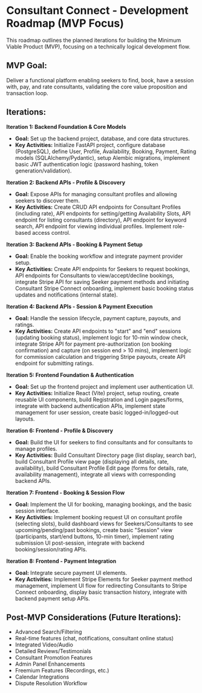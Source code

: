 # Consultant Connect - Development Roadmap (MVP Focus)

This roadmap outlines the planned iterations for building the Minimum Viable Product (MVP), focusing on a technically logical development flow.

## MVP Goal:
Deliver a functional platform enabling seekers to find, book, have a session with, pay, and rate consultants, validating the core value proposition and transaction loop.

## Iterations:

**Iteration 1: Backend Foundation & Core Models**
*   **Goal:** Set up the backend project, database, and core data structures.
*   **Key Activities:** Initialize FastAPI project, configure database (PostgreSQL), define User, Profile, Availability, Booking, Payment, Rating models (SQLAlchemy/Pydantic), setup Alembic migrations, implement basic JWT authentication logic (password hashing, token generation/validation).

**Iteration 2: Backend APIs - Profile & Discovery**
*   **Goal:** Expose APIs for managing consultant profiles and allowing seekers to discover them.
*   **Key Activities:** Create CRUD API endpoints for Consultant Profiles (including rate), API endpoints for setting/getting Availability Slots, API endpoint for listing consultants (directory), API endpoint for keyword search, API endpoint for viewing individual profiles. Implement role-based access control.

**Iteration 3: Backend APIs - Booking & Payment Setup**
*   **Goal:** Enable the booking workflow and integrate payment provider setup.
*   **Key Activities:** Create API endpoints for Seekers to request bookings, API endpoints for Consultants to view/accept/decline bookings, integrate Stripe API for saving Seeker payment methods and initiating Consultant Stripe Connect onboarding, implement basic booking status updates and notifications (internal state).

**Iteration 4: Backend APIs - Session & Payment Execution**
*   **Goal:** Handle the session lifecycle, payment capture, payouts, and ratings.
*   **Key Activities:** Create API endpoints to "start" and "end" sessions (updating booking status), implement logic for 10-min window check, integrate Stripe API for payment pre-authorization (on booking confirmation) and capture (on session end > 10 mins), implement logic for commission calculation and triggering Stripe payouts, create API endpoint for submitting ratings.

**Iteration 5: Frontend Foundation & Authentication**
*   **Goal:** Set up the frontend project and implement user authentication UI.
*   **Key Activities:** Initialize React (Vite) project, setup routing, create reusable UI components, build Registration and Login pages/forms, integrate with backend authentication APIs, implement state management for user session, create basic logged-in/logged-out layouts.

**Iteration 6: Frontend - Profile & Discovery**
*   **Goal:** Build the UI for seekers to find consultants and for consultants to manage profiles.
*   **Key Activities:** Build Consultant Directory page (list display, search bar), build Consultant Profile view page (displaying all details, rate, availability), build Consultant Profile Edit page (forms for details, rate, availability management), integrate all views with corresponding backend APIs.

**Iteration 7: Frontend - Booking & Session Flow**
*   **Goal:** Implement the UI for booking, managing bookings, and the basic session interface.
*   **Key Activities:** Implement booking request UI on consultant profile (selecting slots), build dashboard views for Seekers/Consultants to see upcoming/pending/past bookings, create basic "Session" view (participants, start/end buttons, 10-min timer), implement rating submission UI post-session, integrate with backend booking/session/rating APIs.

**Iteration 8: Frontend - Payment Integration**
*   **Goal:** Integrate secure payment UI elements.
*   **Key Activities:** Implement Stripe Elements for Seeker payment method management, implement UI flow for redirecting Consultants to Stripe Connect onboarding, display basic transaction history, integrate with backend payment setup APIs.

## Post-MVP Considerations (Future Iterations):
*   Advanced Search/Filtering
*   Real-time features (chat, notifications, consultant online status)
*   Integrated Video/Audio
*   Detailed Reviews/Testimonials
*   Consultant Promotion Features
*   Admin Panel Enhancements
*   Freemium Features (Recordings, etc.)
*   Calendar Integrations
*   Dispute Resolution Workflow
